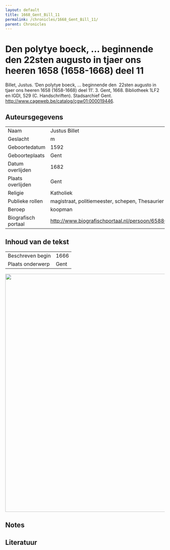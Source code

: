 ```yaml
---
layout: default
title: 1668_Gent_Bill_11
permalink: /chronicles/1668_Gent_Bill_11/
parent: Chronicles
--- 
```



# Den polytye boeck, ... beginnende den  22sten augusto in tjaer ons heeren 1658 (1658-1668) deel 11 

Billet, Justus. ‘Den polytye boeck, ... beginnende den  22sten augusto in tjaer ons heeren 1658 (1658-1668) deel 11’. 3. Gent, 1668. Bibliotheek 1LF2 en lGDl, 529 (C. Handschriften). Stadsarchief Gent. http://www.cageweb.be/catalog/cgw01:000019446. 

## Auteursgegevens 

| | | 
| --------------- | --------------- | 
| Naam | Justus Billet | 
| Geslacht | m | 
| Geboortedatum | 1592 | 
| Geboorteplaats | Gent | 
| Datum overlijden | 1682 | 
| Plaats overlijden | Gent | 
| Religie | Katholiek | 
| Publieke rollen | magistraat, politiemeester, schepen, Thesaurier | 
| Beroep | koopman | 
| Biografisch portaal | http://www.biografischportaal.nl/persoon/65880947 | 

## Inhoud van de tekst 

| | | 
| --------------- | --------------- | 
| Beschreven begin | 1666 | 
| Plaats onderwerp | Gent | 

[<img src="..\..\barplots_chronicles\1668_Gent_Bill_11.jpg" width="750"/>](..\..\barplots_chronicles\1668_Gent_Bill_11.jpg) 

## Notes 

## Literatuur 

